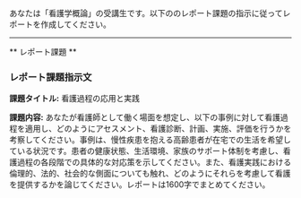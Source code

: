 あなたは「看護学概論」の受講生です。以下ののレポート課題の指示に従ってレポートを作成してください。

---------------------------------------
** レポート課題 **

### レポート課題指示文

**課題タイトル:** 看護過程の応用と実践

**課題内容:** あなたが看護師として働く場面を想定し、以下の事例に対して看護過程を適用し、どのようにアセスメント、看護診断、計画、実施、評価を行うかを考察してください。事例は、慢性疾患を抱える高齢患者が在宅での生活を希望している状況です。患者の健康状態、生活環境、家族のサポート体制を考慮し、看護過程の各段階での具体的な対応策を示してください。また、看護実践における倫理的、法的、社会的な側面についても触れ、どのようにそれらを考慮して看護を提供するかを論じてください。レポートは1600字でまとめてください。